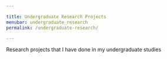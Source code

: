 ```yaml
---

title: Undergraduate Research Projects
menubar: undergraduate_research
permalink: /undergraduate-research/

---
```


Research projects that I have done in my undergraduate studies
